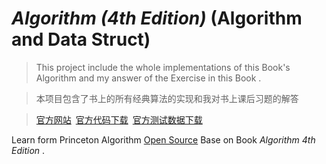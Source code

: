 # *Algorithm (4th Edition)* (Algorithm and Data Struct)

> This project include the whole implementations of this Book's Algorithm and my answer of the Exercise in this Book .

> 本项目包含了书上的所有经典算法的实现和我对书上课后习题的解答

>[官方网站](http://algs4.cs.princeton.edu/home/)&ensp;[官方代码下载](http://algs4.cs.princeton.edu/code/algs4.jar)&ensp;[官方测试数据下载](http://algs4.cs.princeton.edu/code/algs4-data.zip)

Learn form Princeton Algorithm [Open Source](https://www.coursera.org/learn/algorithms-part1/home/welcome) Base on Book *Algorithm 4th Edition* .
